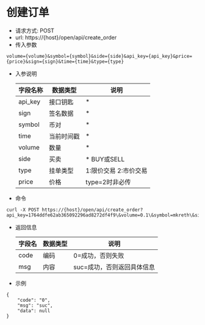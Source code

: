# 创建订单
- 请求方式: POST
- url: https://{host}/open/api/create_order
- 传入参数 
```
volume={volume}&symbol={symbol}&side={side}&api_key={api_key}&price={price}&sign={sign}&time={time}&type={type}
```
- 入参说明

  | 字段名称 | 数据类型 | 说明 |
  | --- | --- | --- |
  | api_key | 接口钥匙 | * |
  | sign | 签名数据 | * |
  | symbol | 币对 | * |
  | time | 当前时间戳 | * |
  | volume | 数量 | * |
  | side | 买卖 | * BUY或SELL |
  | type | 挂单类型 | 1:限价交易 2:市价交易 |
  | price | 价格 | type=2时非必传 |

- 命令
```
curl -X POST https://{host}/open/api/create_order?api_key=1764ddfe62ab365092296ad8272df4f9\&volume=0.1\&symbol=mkreth\&side=BUY\&price=0.01\&sign=127b510d23c101501fe767db42b6de4b\&time=1554186684\&type=1
```

- 返回信息

    | 字段名 | 数据类型 | 说明 |
    | --- | --- | --- |
    | code | 编码 | 0=成功，否则失败 |
    | msg | 内容 | suc=成功，否则返回具体信息 |
    
- 示例
```
{
	"code": "0",
	"msg": "suc",
	"data": null
}
```
